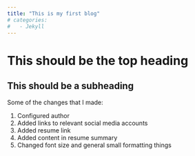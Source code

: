 ```yaml
---
title: "This is my first blog"
# categories: 
#   - Jekyll
---
```

# This should be the top heading
## This should be a subheading

Some of the changes that I made:
1. Configured author
2. Added links to relevant social media accounts
3. Added resume link
4. Added content in resume summary
5. Changed font size and general small formatting things